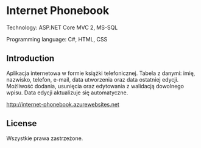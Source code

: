 # Internet Phonebook

Technology: ASP.NET Core MVC 2, MS-SQL

Programming language: C#, HTML, CSS

## Introduction

Aplikacja internetowa w formie książki telefonicznej. Tabela z danymi: imię, nazwisko, telefon, e-mail, data utworzenia oraz data ostatniej edycji. Możliwość dodania, usunięcia oraz edytowania z walidacją dowolnego wpisu. Data edycji aktualizuje się automatyczne.

http://internet-phonebook.azurewebsites.net

## License

Wszystkie prawa zastrzeżone.

